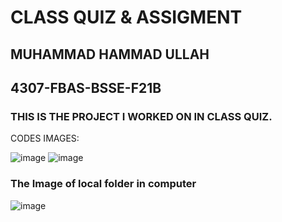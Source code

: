 # CLASS QUIZ & ASSIGMENT
## MUHAMMAD HAMMAD ULLAH 
## 4307-FBAS-BSSE-F21B
### THIS IS THE PROJECT I WORKED ON IN CLASS QUIZ.
CODES IMAGES:

![image](https://github.com/hammad909/my-codes/assets/115001949/a64be395-8f42-4c75-9100-fc918a450a5b)
![image](https://github.com/hammad909/my-codes/assets/115001949/976bd8ac-5212-4abb-bc34-6ba638800c5d)

### The Image of local folder in computer
![image](https://github.com/hammad909/my-codes/assets/115001949/49a22fab-79e7-4db9-8986-a4bbaca7c9c5)

